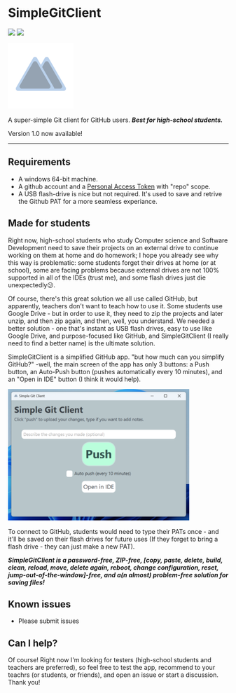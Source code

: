 # SimpleGitClient
[![](https://img.shields.io/badge/Version-1.0-95a3b2.svg)](https://github.com/negevvo/SimpleGitClient/releases/)
[![](https://img.shields.io/badge/License-MIT-bad1ec.svg)](license.md)

<img src="iconsAndMore/icon.png" height="150px"/>

A super-simple Git client for GitHub users. ***Best for high-school students.***

Version 1.0 now available!

---

## Requirements
- A windows 64-bit machine.
- A github account and a [Personal Access Token](https://docs.github.com/en/authentication/keeping-your-account-and-data-secure/creating-a-personal-access-token) with "repo" scope.
- A USB flash-drive is nice but not required. It's used to save and retrive the Github PAT for a more seamless experiance.

## Made for students
Right now, high-school students who study Computer science and Software Development need to save their projects on an external drive to continue working on them at home and do homework; I hope you already see why this way is problematic: some students forget their drives at home (or at school), some are facing problems because external drives are not 100% supported in all of the IDEs (trust me), and some flash drives just die unexpectedly😕.

Of course, there's this great solution we all use called GitHub, but apparently, teachers don't want to teach how to use it. Some students use Google Drive - but in order to use it, they need to zip the projects and later unzip, and then zip again, and then, well, you understand. We needed a better solution - one that's instant as USB flash drives, easy to use like Google Drive, and purpose-focused like GitHub, and SimpleGitClient (I really need to find a better name) is the ultimate solution.

SimpleGitClient is a simplified GitHub app. "but how much can you simplify GitHub?" -well, the main screen of the app has only 3 buttons: a Push button, an Auto-Push button (pushes automatically every 10 minutes), and an "Open in IDE" button (I think it would help).

<img src="iconsAndMore/screenshot1.png" height="300px;" />

To connect to GitHub, students would need to type their PATs once - and it'll be saved on their flash drives for future uses (If they forget to bring a flash drive - they can just make a new PAT).

***SimpleGitClient is a password-free, ZIP-free, [copy, paste, delete, build, clean, reload, move, delete again, reboot, change configuration, reset, jump-out-of-the-window]-free, and a(n almost) problem-free solution for saving files!***

## Known issues
- Please submit issues

## Can I help?
Of course! Right now I'm looking for testers (high-school students and teachers are preferred), so feel free to test the app, recommend to your teachrs (or students, or friends), and open an issue or start a discussion. Thank you!